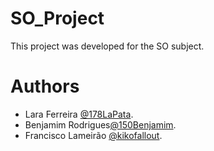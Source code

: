 # SO_Project

This project was developed for the SO subject. 

# Authors

- Lara Ferreira [@178LaPata](https://github.com/178LaPata).
- Benjamim Rodrigues[@150Benjamim](https://github.com/150Benjamim).
- Francisco Lameirão [@kikofallout](https://github.com/kikofllout).
